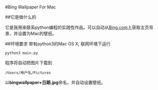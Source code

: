 #Bing Wallpaper For Mac


##它是做什么的

它是我用来联系python编程的实践性作品。可以自动从[Bing.com](http://bing.com)上获取主页背景，并设置为Mac的壁纸。

##环境要求
带有python3的Mac OS X, 联网环境下运行

```
python3 main.py
```
程序将自动把图片下载到
```
/Users/用户名/Pictures
```
以**bingwallpaper+日期.jpg**命名，并自动设置壁纸。